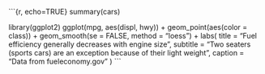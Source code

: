 \`\`\`{r, echo=TRUE} summary(cars)

library(ggplot2) ggplot(mpg, aes(displ, hwy)) + geom\_point(aes(color =
class)) + geom\_smooth(se = FALSE, method = “loess”) + labs( title =
“Fuel efficiency generally decreases with engine size”, subtitle = “Two
seaters (sports cars) are an exception because of their light weight”,
caption = “Data from fueleconomy.gov” ) \`\`\`
